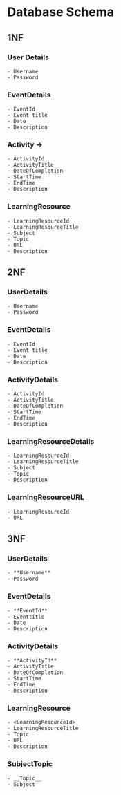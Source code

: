 # Database Schema
## 1NF
### User Details 
    - Username
    - Password
### EventDetails
    - EventId
    - Event title
    - Date
    - Description
### Activity -> 
    - ActivityId
    - ActivityTitle
    - DateOfCompletion
    - StartTime
    - EndTime
    - Description
### LearningResource 
    - LearningResourceId
    - LearningResourceTitle
    - Subject
    - Topic
    - URL
    - Description

## 2NF
### UserDetails 
    - Username
    - Password
### EventDetails
    - EventId
    - Event title
    - Date
    - Description
### ActivityDetails
    - ActivityId
    - ActivityTitle
    - DateOfCompletion
    - StartTime
    - EndTime
    - Description
### LearningResourceDetails 
    - LearningResourceId
    - LearningResourceTitle
    - Subject
    - Topic
    - Description
### LearningResourceURL
    - LearningResourceId
    - URL
## 3NF
### UserDetails
    - **Username**
    - Password
### EventDetails
    - **EventId**
    - Eventtitle
    - Date
    - Description
### ActivityDetails
    - **ActivityId**
    - ActivityTitle
    - DateOfCompletion
    - StartTime
    - EndTime
    - Description
### LearningResource 
    - <LearningResourceId>
    - LearningResourceTitle
    - Topic
    - URL
    - Description
### SubjectTopic
    - __Topic__
    - Subject

